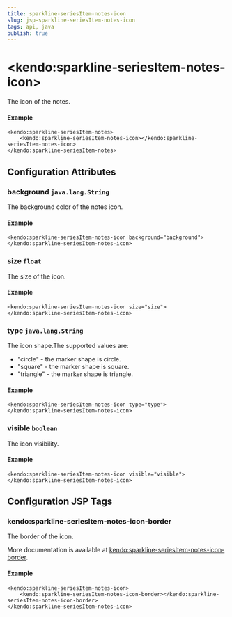```yaml
---
title: sparkline-seriesItem-notes-icon
slug: jsp-sparkline-seriesItem-notes-icon
tags: api, java
publish: true
---
```


# \<kendo:sparkline-seriesItem-notes-icon\>

The icon of the notes.

#### Example
    <kendo:sparkline-seriesItem-notes>
        <kendo:sparkline-seriesItem-notes-icon></kendo:sparkline-seriesItem-notes-icon>
    </kendo:sparkline-seriesItem-notes>

## Configuration Attributes

### background `java.lang.String`

The background color of the notes icon.

#### Example
    <kendo:sparkline-seriesItem-notes-icon background="background">
    </kendo:sparkline-seriesItem-notes-icon>

### size `float`

The size of the icon.

#### Example
    <kendo:sparkline-seriesItem-notes-icon size="size">
    </kendo:sparkline-seriesItem-notes-icon>

### type `java.lang.String`

The icon shape.The supported values are:
* "circle" - the marker shape is circle.
* "square" - the marker shape is square.
* "triangle" - the marker shape is triangle.

#### Example
    <kendo:sparkline-seriesItem-notes-icon type="type">
    </kendo:sparkline-seriesItem-notes-icon>

### visible `boolean`

The icon visibility.

#### Example
    <kendo:sparkline-seriesItem-notes-icon visible="visible">
    </kendo:sparkline-seriesItem-notes-icon>


##  Configuration JSP Tags

### kendo:sparkline-seriesItem-notes-icon-border

The border of the icon.

More documentation is available at [kendo:sparkline-seriesItem-notes-icon-border](/kendo-ui/api/wrappers/jsp/sparkline/seriesitem-notes-icon-border).

#### Example

    <kendo:sparkline-seriesItem-notes-icon>
        <kendo:sparkline-seriesItem-notes-icon-border></kendo:sparkline-seriesItem-notes-icon-border>
    </kendo:sparkline-seriesItem-notes-icon>

